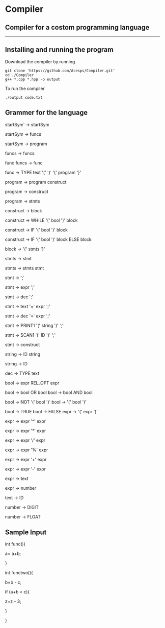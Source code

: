 # Compiler

## Compiler for a costom programming language 
---
## Installing and running the program

Download the compiler by running 
```
git clone 'https://github.com/Acesps/Compiler.git'
cd ./Compiler
g++ *.cpp *.hpp -o output
```
To run the compiler 
```
./output code.txt
```


## Grammer for the language
 startSym' -> startSym
 
 startSym -> funcs 
 
 startSym -> program 
 
 funcs -> funcs 
 
 func funcs -> func 
 
 func -> TYPE text '(' ')' '{' program '}' 
 
 program -> program construct 
 
 program -> construct 
 
 program -> stmts 
 
 construct -> block 
 
 construct -> WHILE '(' bool ')' block 
 
 construct -> IF '(' bool ')' block 
 
 construct -> IF '(' bool ')' block ELSE block 
 
 block -> '{' stmts '}' 
 
 stmts -> stmt 
 
 stmts -> stmts stmt 
 
 stmt -> ';' 
 
 stmt -> expr ';' 
 
 stmt -> dec ';' 
 
 stmt -> text '=' expr ';' 
 
 stmt -> dec '=' expr ';' 
 
 stmt -> PRINT1 '(' string ')' ';' 
 
 stmt -> SCAN1 '(' ID ')' ';' 
 
 stmt -> construct 
 
 string -> ID string 
 
 string -> ID 
 
 dec -> TYPE text 
 
 bool -> expr REL_OPT expr 
 
 bool -> bool OR bool bool -> bool AND bool 
 
 bool -> NOT '(' bool ')' bool -> '(' bool ')' 
 
 bool -> TRUE bool -> FALSE expr -> '(' expr ')' 
 
 expr -> expr '^' expr 
 
 expr -> expr '*' expr 
 
 expr -> expr '/' expr 
 
 expr -> expr '%' expr 
 
 expr -> expr '+' expr 
 
 expr -> expr '-' expr 
 
 expr -> text 
 
 expr -> number 
 
 text -> ID 
 
 number -> DIGIT 
 
 number -> FLOAT
 
## Sample Input
 int func(){ 
 
 a= a+b; 

 } 


int functwo(){ 

  b=b - c; 

if (a+b < c){ 

  z=z - 3; 

} 
  
} 
